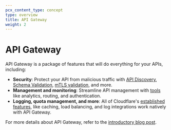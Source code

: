 ```yaml
---
pcx_content_type: concept
type: overview
title: API Gateway
weight: 2
---
```


# API Gateway

API Gateway is a package of features that will do everything for your APIs, including:

- **Security**: Protect your API from malicious traffic with [API Discovery](/api-shield/security/api-discovery/), [Schema Validation](/api-shield/security/schema-validation/), [mTLS validation](/api-shield/security/mtls/), and more.
- **Management and monitoring**: Streamline API management with [tools](https://blog.cloudflare.com/api-gateway/) like analytics, routing, and authentication.
- **Logging, quota management, and more**: All of Cloudflare's [established features](https://blog.cloudflare.com/api-gateway/), like caching, load balancing, and log integrations work natively with API Gateway.

For more details about API Gateway, refer to the [introductory blog post](https://blog.cloudflare.com/api-gateway/).
